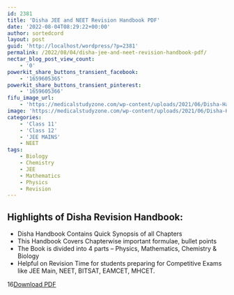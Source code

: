 ```yaml
---
id: 2381
title: 'Disha JEE and NEET Revision Handbook PDF'
date: '2022-08-04T08:29:22+00:00'
author: sortedcord
layout: post
guid: 'http://localhost/wordpress/?p=2381'
permalink: /2022/08/04/disha-jee-and-neet-revision-handbook-pdf/
nectar_blog_post_view_count:
    - '0'
powerkit_share_buttons_transient_facebook:
    - '1659605365'
powerkit_share_buttons_transient_pinterest:
    - '1659605366'
fifu_image_url:
    - 'https://medicalstudyzone.com/wp-content/uploads/2021/06/Disha-Handbook-for-JEE-NEET-2021-PDF-Free-Download.png'
image: 'https://medicalstudyzone.com/wp-content/uploads/2021/06/Disha-Handbook-for-JEE-NEET-2021-PDF-Free-Download.png'
categories:
    - 'Class 11'
    - 'Class 12'
    - 'JEE MAINS'
    - NEET
tags:
    - Biology
    - Chemistry
    - JEE
    - Mathematics
    - Physics
    - Revision
---
```


## Highlights of Disha Revision Handbook:

- Disha Handbook Contains Quick Synopsis of all Chapters
- This Handbook Covers Chapterwise important formulae, bullet points
- The Book is divided into 4 parts – Physics, Mathematics, Chemistry &amp; Biology
- Helpful on Revision Time for students preparing for Competitive Exams like JEE Main, NEET, BITSAT, EAMCET, MHCET.

16[Download PDF](https://drive.google.com/uc?export=download&id=11Y1COd7Um5YzGcRsMs-17toKc1MKndn5)